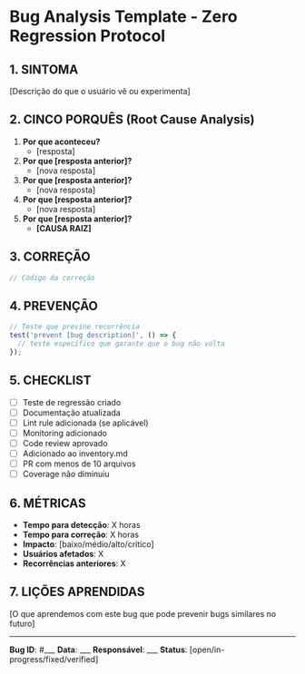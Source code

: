 # Bug Analysis Template - Zero Regression Protocol

## 1. SINTOMA
[Descrição do que o usuário vê ou experimenta]

## 2. CINCO PORQUÊS (Root Cause Analysis)
1. **Por que aconteceu?** 
   - [resposta]
2. **Por que [resposta anterior]?** 
   - [nova resposta]
3. **Por que [resposta anterior]?** 
   - [nova resposta]
4. **Por que [resposta anterior]?** 
   - [nova resposta]
5. **Por que [resposta anterior]?** 
   - **[CAUSA RAIZ]**

## 3. CORREÇÃO
```typescript
// Código da correção
```

## 4. PREVENÇÃO
```typescript
// Teste que previne recorrência
test('prevent [bug description]', () => {
  // teste específico que garante que o bug não volta
});
```

## 5. CHECKLIST
- [ ] Teste de regressão criado
- [ ] Documentação atualizada
- [ ] Lint rule adicionada (se aplicável)
- [ ] Monitoring adicionado
- [ ] Code review aprovado
- [ ] Adicionado ao inventory.md
- [ ] PR com menos de 10 arquivos
- [ ] Coverage não diminuiu

## 6. MÉTRICAS
- **Tempo para detecção**: X horas
- **Tempo para correção**: X horas
- **Impacto**: [baixo/médio/alto/crítico]
- **Usuários afetados**: X
- **Recorrências anteriores**: X

## 7. LIÇÕES APRENDIDAS
[O que aprendemos com este bug que pode prevenir bugs similares no futuro]

---

**Bug ID**: #___
**Data**: ___
**Responsável**: ___
**Status**: [open/in-progress/fixed/verified]